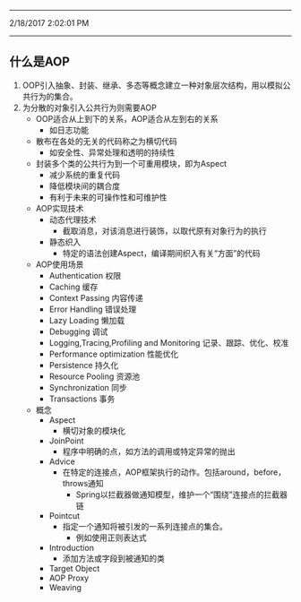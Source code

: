 ----------
2/18/2017 2:02:01 PM 

----------

## 什么是AOP ##

1. OOP引入抽象、封装、继承、多态等概念建立一种对象层次结构，用以模拟公共行为的集合。
2. 为分散的对象引入公共行为则需要AOP
	- OOP适合从上到下的关系，AOP适合从左到右的关系
		- 如日志功能
	- 散布在各处的无关的代码称之为横切代码
		- 如安全性、异常处理和透明的持续性
	- 封装多个类的公共行为到一个可重用模块，即为Aspect
		- 减少系统的重复代码
		- 降低模块间的耦合度
		- 有利于未来的可操作性和可维护性
	- AOP实现技术
		- 动态代理技术
			- 截取消息，对该消息进行装饰，以取代原有对象行为的执行
		- 静态织入
			- 特定的语法创建Aspect，编译期间织入有关“方面”的代码
	- AOP使用场景
		- Authentication 权限
		- Caching 缓存
		- Context Passing 内容传递
		- Error Handling 错误处理
		- Lazy Loading 懒加载
		- Debugging 调试
		- Logging,Tracing,Profiling and Monitoring 记录、跟踪、优化、校准
		- Performance optimization 性能优化
		- Persistence 持久化
		- Resource Pooling 资源池
		- Synchronization 同步
		- Transactions 事务
	- 概念
		- Aspect
			- 横切对象的模块化
		- JoinPoint
			- 程序中明确的点，如方法的调用或特定异常的抛出
		- Advice
			- 在特定的连接点，AOP框架执行的动作。包括around，before，throws通知
				- Spring以拦截器做通知模型，维护一个“围绕”连接点的拦截器链
		- Pointcut
			- 指定一个通知将被引发的一系列连接点的集合。
				- 例如使用正则表达式
		- Introduction
			- 添加方法或字段到被通知的类
		- Target Object
		- AOP Proxy
		- Weaving